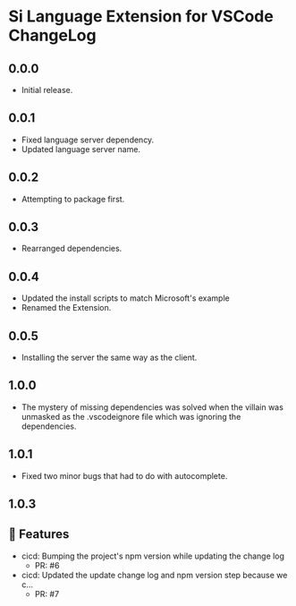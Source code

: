 # Si Language Extension for VSCode ChangeLog

## 0.0.0
- Initial release.

## 0.0.1
- Fixed language server dependency.
- Updated language server name.

## 0.0.2
- Attempting to package first.

## 0.0.3
- Rearranged dependencies.

## 0.0.4
- Updated the install scripts to match Microsoft's example
- Renamed the Extension.

## 0.0.5
- Installing the server the same way as the client.

## 1.0.0
- The mystery of missing dependencies was solved when the villain was unmasked as the .vscodeignore file which was ignoring the dependencies.

## 1.0.1
- Fixed two minor bugs that had to do with autocomplete.
## 1.0.3
## 🚀 Features

- cicd: Bumping the project's npm version while updating the change log
   - PR: #6
- cicd: Updated the update change log and npm version step because we c…
   - PR: #7


